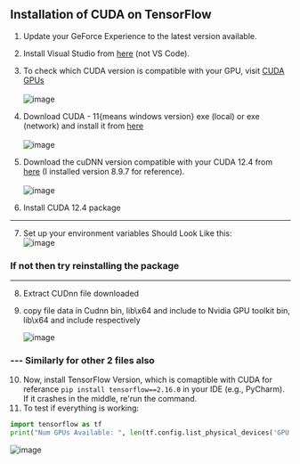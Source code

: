 ## Installation of CUDA on TensorFlow

1. Update your GeForce Experience to the latest version available.</br>
2. Install Visual Studio from [here](https://visualstudio.microsoft.com/) (not VS Code).</br>
3. To check which CUDA version is compatible with your GPU, visit [CUDA GPUs](https://developer.nvidia.com/cuda-gpus) </br>  
   ![image](https://github.com/yash733/Tenserflow-cuda-installation/assets/100533686/c4f30190-9df8-4450-b830-df58968767cb)</br>

4. Download CUDA - 11{means windows version} exe (local) or exe (network) and install it from [here](https://developer.nvidia.com/cuda-downloads?target_os=Windows&target_arch=x86_64&target_version=11)</br>  
   ![image](https://github.com/yash733/Tenserflow-cuda-installation/assets/100533686/1dbd1855-5aae-44c3-807d-93812cd3feee)</br>

5. Download the cuDNN version compatible with your CUDA 12.4 from [here](https://developer.nvidia.com/rdp/cudnn-archive) (I installed version 8.9.7 for reference).</br>  
   ![image](https://github.com/yash733/Tenserflow-cuda-installation/assets/100533686/47a567a7-9b00-4e4e-955f-22824bee07f0)</br>

6. Install CUDA 12.4 package</br>
---
7. Set up your environment variables Should Look Like this: </br>
   ![image](https://github.com/user-attachments/assets/385f0dd9-a522-4581-a8ff-f1394ac62c55)

### If not then try reinstalling the package
---
8. Extract CUDnn file downloaded</br>
9. copy file data in Cudnn bin, lib\x64 and include to Nvidia GPU toolkit bin, lib\x64 and include respectively</br>

   ![image](https://github.com/user-attachments/assets/7fdc9536-7641-410f-add9-e7944e6f1869)
### --- Similarly for other 2 files also

10. Now, install TensorFlow Version, which is comaptible with CUDA for referance `pip install tensorflow==2.16.0` in your IDE (e.g., PyCharm). If it crashes in the middle, re'run the command.</br>
11. To test if everything is working:</br>  
   ```python  
   import tensorflow as tf  
   print("Num GPUs Available: ", len(tf.config.list_physical_devices('GPU')))
```
![image](https://github.com/user-attachments/assets/30fdc341-3d46-4bed-b34f-b63738a85d4c)

